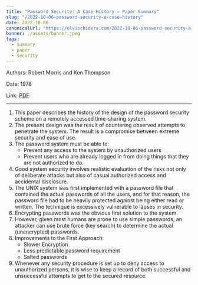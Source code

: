 ```yaml
---
title: "Password Security: A Case History — Paper Summary"
slug: "/2022-10-06-password-security-a-case-history"
date: 2022-10-06
canonicalUrl: "https://elvischidera.com/2022-10-06-password-security-a-case-history/"
banner: ./assets/banner.jpeg
tags:
  - summary
  - paper
  - security
---
```


Authors: Robert Morris and Ken Thompson

Date: 1978

Link: [PDF](https://dl.acm.org/doi/pdf/10.1145/359168.359172)

-----

1. This paper describes the history of the design of the password security scheme on a remotely accessed time-sharing system.
2. The present design was the result of countering observed attempts to penetrate the system. The result is a compromise between extreme security and ease of use.
3. The password system must be able to:
    * Prevent any access to the system by unauthorized users
    * Prevent users who are already logged in from doing things that they are not authorized to do. 
2. Good system security involves realistic evaluation of the risks not only of deliberate attacks but also of casual authorized access and accidental disclosure.
3. The UNIX system was first implemented with a password file that contained the actual passwords of all the users, and for that reason, the password file had to be heavily protected against being either read or written. The technique is excessively vulnerable to lapses in security.
4. Encrypting passwords was the obvious first solution to the system.
5. However, given most humans are prone to use simple passwords, an attacker can use brute force (key search) to determine the actual (unencrypted) passwords.
6. Improvements to the First Approach:
    * Slower Encryption
    * Less predictable password requirement
    * Salted passwords
8. Whenever any security procedure is set up to deny access to unauthorized persons, it is wise to keep a record of both successful and unsuccessful attempts to get to the secured resource.